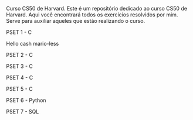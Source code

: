 Curso CS50 de Harvard.
Este é um repositório dedicado ao curso CS50 de Harvard. Aqui você encontrará todos os exercícios resolvidos por mim.
Serve para auxiliar aqueles que estão realizando o curso.


 PSET 1 - C

Hello
cash
mario-less
 
 PSET 2 - C

 PSET 3 - C


 PSET 4 - C


 PSET 5 - C


 PSET 6 - Python


 PSET 7 - SQL


